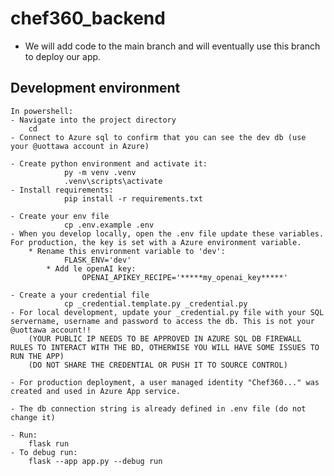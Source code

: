 # chef360_backend

* We will add code to the main branch and will eventually use this branch to deploy our app.

## Development environment
	In powershell:
	- Navigate into the project directory
		cd 
	- Connect to Azure sql to confirm that you can see the dev db (use your @uottawa account in Azure)

	- Create python environment and activate it:
				py -m venv .venv
				.venv\scripts\activate
	- Install requirements:
				pip install -r requirements.txt 

	- Create your env file 
				cp .env.example .env
	- When you develop locally, open the .env file update these variables. For production, the key is set with a Azure environment variable.
 		* Rename this environment variable to 'dev':
				FLASK_ENV='dev'
    		* Add le openAI key:
      				OPENAI_APIKEY_RECIPE='*****my_openai_key*****'
				
	- Create a your credential file 
				cp _credential.template.py _credential.py
	- For local development, update your _credential.py file with your SQL servername, username and password to access the db. This is not your @uottawa account!! 
 		(YOUR PUBLIC IP NEEDS TO BE APPROVED IN AZURE SQL DB FIREWALL RULES TO INTERACT WITH THE BD, OTHERWISE YOU WILL HAVE SOME ISSUES TO RUN THE APP)
		(DO NOT SHARE THE CREDENTIAL OR PUSH IT TO SOURCE CONTROL)
  
	- For production deployment, a user managed identity "Chef360..." was created and used in Azure App service.

	- The db connection string is already defined in .env file (do not change it)
	
	- Run:
		flask run			
	- To debug run:
		flask --app app.py --debug run
				


